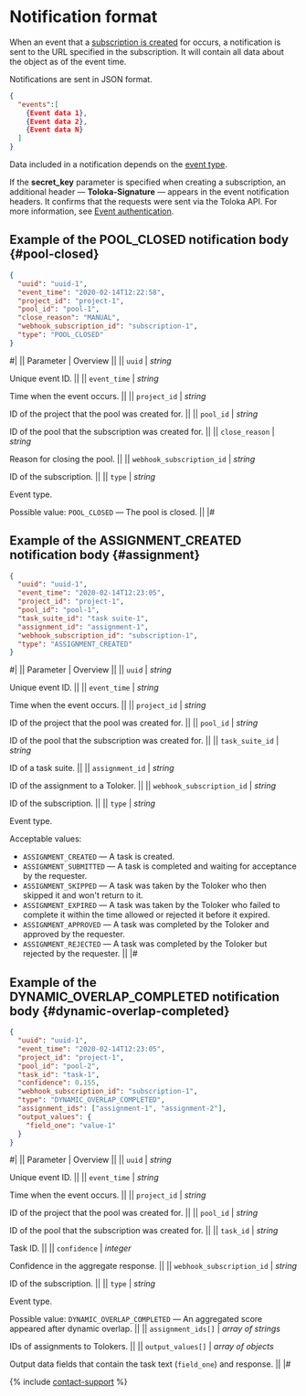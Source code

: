 # Notification format

When an event that a [subscription is created](https://toloka.ai/docs/api/api-reference/#put-/webhook-subscriptions) for occurs, a notification is sent to the URL specified in the subscription. It will contain all data about the object as of the event time.

Notifications are sent in JSON format.

```json
{
  "events":[
    {Event data 1},
    {Event data 2},
    {Event data N}
  ]
}
```

Data included in a notification depends on the [event type](https://toloka.ai/docs/api/api-reference/#put-/webhook-subscriptions#event).

If the **secret_key** parameter is specified when creating a subscription, an additional header — **Toloka-Signature** — appears in the event notification headers. It confirms that the requests were sent via the Toloka API. For more information, see [Event authentication](authentication.md).

## Example of the POOL_CLOSED notification body {#pool-closed}

```json
{
  "uuid": "uuid-1",
  "event_time": "2020-02-14T12:22:58",
  "project_id": "project-1",
  "pool_id": "pool-1",
  "close_reason": "MANUAL",
  "webhook_subscription_id": "subscription-1",
  "type": "POOL_CLOSED"
}
```

#|
|| Parameter | Overview ||
|| `uuid` | _string_

Unique event ID. ||
|| `event_time` | _string_

Time when the event occurs. ||
|| `project_id` | _string_

ID of the project that the pool was created for. ||
|| `pool_id` | _string_

ID of the pool that the subscription was created for. ||
|| `close_reason` | _string_

Reason for closing the pool. ||
|| `webhook_subscription_id` | _string_

ID of the subscription. ||
|| `type` | _string_

Event type.

Possible value: `POOL_CLOSED` — The pool is closed. ||
|#

## Example of the ASSIGNMENT_CREATED notification body {#assignment}

```json
{
  "uuid": "uuid-1",
  "event_time": "2020-02-14T12:23:05",
  "project_id": "project-1",
  "pool_id": "pool-1",
  "task_suite_id": "task suite-1",
  "assignment_id": "assignment-1",
  "webhook_subscription_id": "subscription-1",
  "type": "ASSIGNMENT_CREATED"
}
```

#|
|| Parameter | Overview ||
|| `uuid` | _string_

Unique event ID. ||
|| `event_time` | _string_

Time when the event occurs. ||
|| `project_id` | _string_

ID of the project that the pool was created for. ||
|| `pool_id` | _string_

ID of the pool that the subscription was created for. ||
|| `task_suite_id` | _string_

ID of a task suite. ||
|| `assignment_id` | _string_

ID of the assignment to a Toloker. ||
|| `webhook_subscription_id` | _string_

ID of the subscription. ||
|| `type` | _string_

Event type.

Acceptable values:

- `ASSIGNMENT_CREATED` — A task is created.
- `ASSIGNMENT_SUBMITTED` — A task is completed and waiting for acceptance by the requester.
- `ASSIGNMENT_SKIPPED` — A task was taken by the Toloker who then skipped it and won't return to it.
- `ASSIGNMENT_EXPIRED` — A task was taken by the Toloker who failed to complete it within the time allowed or rejected it before it expired.
- `ASSIGNMENT_APPROVED` — A task was completed by the Toloker and approved by the requester.
- `ASSIGNMENT_REJECTED` — A task was completed by the Toloker but rejected by the requester.
||
|#

## Example of the DYNAMIC_OVERLAP_COMPLETED notification body {#dynamic-overlap-completed}

```json
{
  "uuid": "uuid-1",
  "event_time": "2020-02-14T12:23:05",
  "project_id": "project-1",
  "pool_id": "pool-2",
  "task_id": "task-1",
  "confidence": 0.155,
  "webhook_subscription_id": "subscription-1",
  "type": "DYNAMIC_OVERLAP_COMPLETED",
  "assignment_ids": ["assignment-1", "assignment-2"],
  "output_values": {
    "field_one": "value-1"
  }
}
```

#|
|| Parameter | Overview ||
|| `uuid` | _string_

Unique event ID. ||
|| `event_time` | _string_

Time when the event occurs. ||
|| `project_id` | _string_

ID of the project that the pool was created for. ||
|| `pool_id` | _string_

ID of the pool that the subscription was created for. ||
|| `task_id` | _string_

Task ID. ||
|| `confidence` | _integer_

Confidence in the aggregate response. ||
|| `webhook_subscription_id` | _string_

ID of the subscription. ||
|| `type` | _string_

Event type.

Possible value: `DYNAMIC_OVERLAP_COMPLETED` — An aggregated score appeared after dynamic overlap. ||
|| `assignment_ids[]` | _array of strings_

IDs of assignments to Tolokers. ||
|| `output_values[]` | _array of objects_

Output data fields that contain the task text (`field_one`) and response. ||
|#

{% include [contact-support](../../guide/_includes/contact-support.md) %}